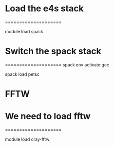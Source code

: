 # Load the e4s stack
====================

module load spack

# Switch the spack stack
====================
spack env activate gcc

spack load petsc

# FFTW
# We need to load fftw
====================

module load cray-fftw
